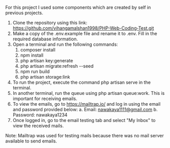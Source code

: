 For this project I used some components which are created by self in previous projects.

1.	Clone the repository using this link: https://github.com/vihangamalshan1998/PHP-Web-Coding-Test.git
2.	Make a copy of the .env.example file and rename it to .env. Fill in the required database information.
3.	Open a terminal and run the following commands: 
    1.	composer install 
    2.	npm install 
    3.	php artisan key:generate 
    4.	php artisan migrate:refresh --seed 
    5.	npm run build 
    6.	php artisan storage:link
4.	To run the project, execute the command php artisan serve in the terminal.
5.	In another terminal, run the queue using php artisan queue:work. This is important for receiving emails.
6.	To view the emails, go to https://mailtrap.io/ and log in using the email and password provided below: a. Email: nawakaya1111@gmail.com b. Password: nawakaya1234
7.	Once logged in, go to the email testing tab and select "My Inbox" to view the received mails.

Note: Mailtrap was used for testing mails because there was no mail server available to send emails.

